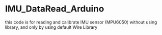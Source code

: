 # IMU_DataRead_Arduino
this code is for reading and calibrate IMU sensor (MPU6050) without using library, and only by using default Wire Library
